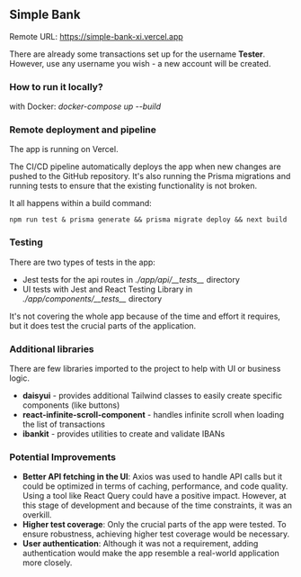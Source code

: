 ## Simple Bank

Remote URL: https://simple-bank-xi.vercel.app

There are already some transactions set up for the username **Tester**. However, use any username you wish - a new account will be created.

### How to run it locally?

with Docker: *docker-compose up --build*

### Remote deployment and pipeline

The app is running on Vercel.

The CI/CD pipeline automatically deploys the app when new changes are pushed to the GitHub repository.
It's also running the Prisma migrations and running tests to ensure that the existing functionality is not broken.

It all happens within a build command:

`npm run test & prisma generate && prisma migrate deploy && next build`

### Testing

There are two types of tests in the app:

- Jest tests for the api routes in *./app/api/\_\_tests\_\_* directory
- UI tests with Jest and React Testing Library in *./app/components/\_\_tests\_\_* directory

It's not covering the whole app because of the time and effort it requires, but it does test the crucial parts of
the application.

### Additional libraries

There are few libraries imported to the project to help with UI or business logic.

- **daisyui** - provides additional Tailwind classes to easily create specific components (like buttons)  
- **react-infinite-scroll-component** - handles infinite scroll when loading the list of transactions  
- **ibankit** - provides utilities to create and validate IBANs

### Potential Improvements
- **Better API fetching in the UI**: Axios was used to handle API calls but it could be optimized in terms of caching, performance, and code quality. Using a tool like React Query could have a positive impact. However, at this stage of development and because of the time constraints, it was an overkill.
- **Higher test coverage**: Only the crucial parts of the app were tested. To ensure robustness, achieving higher test coverage would be necessary.
- **User authentication**: Although it was not a requirement, adding authentication would make the app resemble a real-world application more closely.
